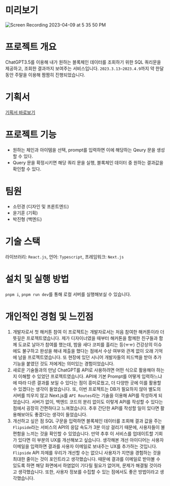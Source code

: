 # 미리보기
![Screen Recording 2023-04-09 at 5 35 50 PM](https://user-images.githubusercontent.com/96381221/230763390-691e2f3a-8ced-48f9-9fe5-02716c426c27.gif)

# 프로젝트 개요

ChatGPT3.5를 이용해 내가 원하는 블록체인 데이터를 조회하기 위한 SQL 쿼리문을 제공하고, 조회한 결과까지 보여주는 서비스입니다. `2023.3.13~2023.4.9`까지 약 한달 동안 주말을 이용해 짬짬히 진행되었습니다. 

# 기획서

[기획서 바로보기]([https://puzzle-roarer-58b.notion.site/snoop-396b5d3634a34f7386dbf999f06dff88](https://www.figma.com/file/fSSz2LCq9hrSObMjbB4aRE/Chatshire?node-id=165%3A668&t=AXFQjmyvh23T0sCM-1))

# 프로젝트 기능
- 원하는 체인과 아이템을 선택, prompt를 입력하면 이에 해당하는 Qeury 문을 생성할 수 있다.
- Query 문을 확정시키면 해당 쿼리 문을 실행, 블록체인 데이터 중 원하는 결과값을 확인할 수 있다.

# 팀원
- 소민경 (디자인 및 프론트엔드)
- 윤기훈 (기획)
- 박진형 (백엔드)

# 기술 스택

라이브러리: `React.js`,
언어: `Typescript`,
프레임워크: `Next.js`

# 설치 및 실행 방법

`pnpm i`, `pnpm run dev`를 통해 로컬 서버를 실행해보실 수 있습니다.

# 개인적인 경험 및 느낀점
1. 개발자로서 첫 해커톤 참여
이 프로젝트는 개발자로서는 처음 참여한 해커톤이라 더 뜻깊은 프로젝트였습니다. 제가 디자이너였을 때부터 해커톤을 함께한 친구들과 함께 도쿄로 날아가 참여를 했는데, 밤을 새다 코피를 흘리는 등(ㅠㅠ) 건강상의 이슈에도 불구하고 완성을 해내 제출을 했다는 점에서 수상 여부와 관계 없이 오래 기억에 남을 프로젝트였습니다. 또 현장에 있던 시니어 개발자들의 피드백을 받아 추가 기능을 붙였던 것도 저에게는 의미있는 경험이었습니다.
2. 새로운 기술들과의 만남
ChatGPT를 API로 사용하려면 어떤 식으로 활용해야 하는지 이해할 수 있었던 프로젝트였습니다. API에 기본 Prompt를 어떻게 입력하느냐에 따라 다른 결과를 보일 수 있다는 점이 흥미로웠고, 더 다양한 곳에 이를 활용할 수 있겠다는 생각이 들었습니다. 또, 이번 프로젝트는 DB가 필요하지 않아 별도의 서버를 띄우지 않고 Next.js를 `API Routes`라는 기술을 이용해 API를 작성하게 되었습니다. 서버가 없이, 백엔드 코드의 분리 없이도 이렇게 API를 작성할 수 있다는 점에서 굉장히 간편하다고 느껴졌습니다. 추후 간단한 API를 작성할 일이 있다면 활용해보아도 좋겠다는 생각이 들었습니다.
3. 개선하고 싶은 점
SQL 구문을 입력하면 블록체인 데이터를 조회해 결과 값을 주는 `Flipside`라는 서비스의 API의 응답 속도가 3분 이상 걸리기 때문에, 사용자들이 불편함을 느끼는 것을 확인할 수 있었습니다. 만약 추후 이 서비스를 업데이트할 기회가 있다면 이 부분의 UX를 개선해보고 싶습니다. 생각해본 개선 아이디어는 사용자 이메일을 입력하면 결과를 사용자 이메일로 보내주는 UX를 추가하는 것입니다. `Flipside` API 자체를 우리가 개선할 수는 없으니 사용자가 지연을 경험하는 것을 최대한 줄이는 것이 포인트라고 생각했습니다. 때문에 결과를 이메일로 받아볼 수 있도록 하면 해당 화면에서 하염없이 기다릴 필요가 없어져, 문제가 해결될 것이라고 생각했습니다. 또한, 사용자 정보를 수집할 수 있는 점에서도 좋은 방법이라고 생각했습니다.
